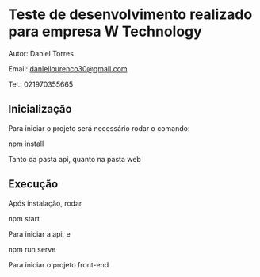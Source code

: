 # Teste de desenvolvimento realizado para empresa W Technology

Autor: Daniel Torres

Email: daniellourenco30@gmail.com

Tel.: 021970355665



## Inicialização 

Para iniciar o projeto será necessário rodar o comando:

npm install 

Tanto da pasta api, quanto na pasta web


## Execução 


Após instalação, rodar 

npm start 

Para iniciar a api, e 

npm run serve 

Para iniciar o projeto front-end 
